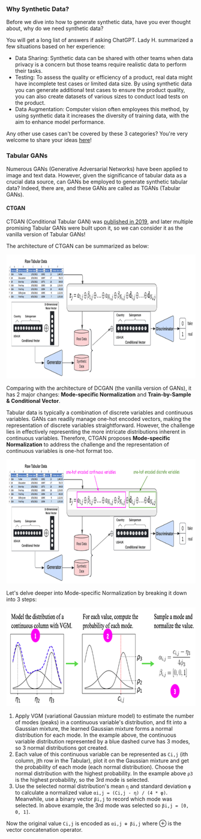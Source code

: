 ### Why Synthetic Data?

Before we dive into how to generate synthetic data, have you ever thought about, why do we need synthetic data?

You will get a long list of answers if asking ChatGPT. Lady H. summarized a few situations based on her experience:
* Data Sharing: Synthetic data can be shared with other teams when data privacy is a concern but those teams require realistic data to perform their tasks.
* Testing: To assess the quality or efficiency of a product, real data might have incomplete test cases or limited data size. By using synthetic data you can generate additional test cases to ensure the product quality, you can also create datasets of various sizes to conduct load tests on the product.
* Data Augmentation: Computer vision often employees this method, by using synthetic data it increases the diversity of training data, with the aim to enhance model performance.

Any other use cases can't be covered by these 3 categories? You're very welcome to share your ideas [here][1]!


### Tabular GANs

Numerous GANs (Generative Adversarial Networks) have been applied to image and text data. However, given the significance of tabular data as a crucial data source, can GANs be employed to generate synthetic tabular data? Indeed, there are, and these GANs are called as TGANs (Tabular GANs). 

#### CTGAN

CTGAN (Conditional Tabular GAN) was [published in 2019][2], and later multiple promising Tabular GANs were built upon it, so we can consider it as the vanilla version of Tabular GANs!

The architecture of CTGAN can be summarized as below:

<img src="https://github.com/lady-h-world/My_Garden/blob/main/images/Secret_Guest_images/ctgan_architecture.png" width="961" height="330" />

Comparing with the architecture of DCGAN (the vanilla version of GANs), it has 2 major changes: <b>Mode-specific Normalization</b> and <b>Train-by-Sample & Conditional Vector</b>.

Tabular data is typically a combination of discrete variables and continuous variables. GANs can readily manage one-hot encoded vectors, making the representation of discrete variables straightforward. However, the challenge lies in effectively representing the more intricate distributions inherent in continuous variables. Therefore, CTGAN proposes <b>Mode-specific Normalization</b> to address the challenge and the representation of continuous variables is one-hot format too.

<img src="https://github.com/lady-h-world/My_Garden/blob/main/images/Secret_Guest_images/ctgan_msn.png" width="961" height="330" />

Let's delve deeper into Mode-specific Normalization by breaking it down into 3 steps:

<img src="https://github.com/lady-h-world/My_Garden/blob/main/images/Secret_Guest_images/msn.png" width="768" height="262" />

1. Apply VGM (variational Gaussian mixture model) to estimate the number of modes (peaks) in a continuous variable's distribution, and fit into a Gaussian mixture, the learned Gaussian mixture forms a normal distribution for each mode. In the example above, the continuous variable distribution represented by a blue dashed curve has 3 modes, so 3 normal distributions got created.
2. Each value of this continuous variable can be represented as `Ci,j` (ith column, jth row in the Tabular), plot it on the Gaussian mixture and get the probability of each mode (each normal distribution). Choose the normal distribution with the highest probability. In the example above `ρ3` is the highest probability, so the 3rd mode is selected.
3. Use the selected normal distribution's mean `η` and standard deviation `φ` to calculate a normalized value `αi,j = (Ci,j - η) / (4 * φ)`. Meanwhile, use a binary vector `βi,j` to record which mode was selected. In above example, the 3rd mode was selected so `βi,j = [0, 0, 1]`.

Now the original value `Ci,j` is encoded as `αi,j ⊕ βi,j` where ⊕ is the vector concatenation operator.


[1]:https://github.com/lady-h-world/My_Garden/discussions
[2]:https://arxiv.org/pdf/1907.00503.pdf